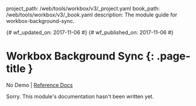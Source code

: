 project_path: /web/tools/workbox/v3/_project.yaml
book_path: /web/tools/workbox/v3/_book.yaml
description: The module guide for workbox-background-sync.

{# wf_updated_on: 2017-11-06 #}
{# wf_published_on: 2017-11-06 #}

# Workbox Background Sync {: .page-title }

No Demo | [Reference Docs](http://localhost:8080/web/tools/workbox/v3/reference-docs/latest/workbox.backgroundSync)

Sorry. This module's documentation hasn't been written yet.
